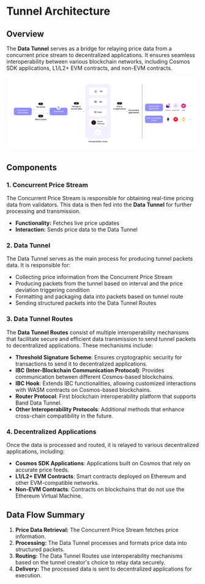 # Tunnel Architecture

## Overview

The **Data Tunnel** serves as a bridge for relaying price data from a concurrent price stream to decentralized applications. It ensures seamless interoperability between various blockchain networks, including Cosmos SDK applications, L1/L2+ EVM contracts, and non-EVM contracts.

![Band Tunnel Architecture](../../static/img/band_tunnel_architecture.png)

## Components

### 1. **Concurrent Price Stream**

The Concurrent Price Stream is responsible for obtaining real-time pricing data from validators. This data is then fed into the **Data Tunnel** for further processing and transmission.

- **Functionality:** Fetches live price updates
- **Interaction:** Sends price data to the Data Tunnel

### 2. **Data Tunnel**

The Data Tunnel serves as the main process for producing tunnel packets data. It is responsible for:

- Collecting price information from the Concurrent Price Stream
- Producing packets from the tunnel based on interval and the price deviation triggering condition
- Formatting and packaging data into packets based on tunnel route
- Sending structured packets into the Data Tunnel Routes

### 3. **Data Tunnel Routes**

The **Data Tunnel Routes** consist of multiple interoperability mechanisms that facilitate secure and efficient data transmission to send tunnel packets to decentralized applications. These mechanisms include:

- **Threshold Signature Scheme**: Ensures cryptographic security for transactions to send it to decentralized applications.
- **IBC (Inter-Blockchain Communication Protocol)**: Provides communication between different Cosmos-based blockchains.
- **IBC Hook**: Extends IBC functionalities, allowing customized interactions with WASM contracts on Cosmos-based blockchains.
- **Router Protocol**: First blockchain interoperability platform that supports Band Data Tunnel.
- **Other Interoperability Protocols**: Additional methods that enhance cross-chain compatibility in the future.

### 4. **Decentralized Applications**

Once the data is processed and routed, it is relayed to various decentralized applications, including:

- **Cosmos SDK Applications**: Applications built on Cosmos that rely on accurate price feeds.
- **L1/L2+ EVM Contracts**: Smart contracts deployed on Ethereum and other EVM-compatible networks.
- **Non-EVM Contracts**: Contracts on blockchains that do not use the Ethereum Virtual Machine.

## Data Flow Summary

1. **Price Data Retrieval:** The Concurrent Price Stream fetches price information.
2. **Processing:** The Data Tunnel processes and formats price data into structured packets.
3. **Routing:** The Data Tunnel Routes use interoperability mechanisms based on the tunnel creator's choice to relay data securely.
4. **Delivery:** The processed data is sent to decentralized applications for execution.
